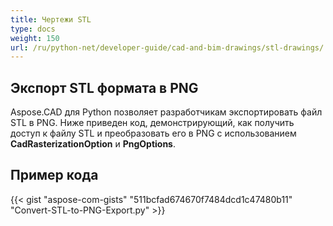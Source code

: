 ```yaml
---
title: Чертежи STL
type: docs
weight: 150
url: /ru/python-net/developer-guide/cad-and-bim-drawings/stl-drawings/
---
```


## **Экспорт STL формата в PNG**

Aspose.CAD для Python позволяет разработчикам экспортировать файл STL в PNG. Ниже приведен код, демонстрирующий, как получить доступ к файлу STL и преобразовать его в PNG с использованием **CadRasterizationOption** и **PngOptions**.

## Пример кода

{{< gist "aspose-com-gists" "511bcfad674670f7484dcd1c47480b11" "Convert-STL-to-PNG-Export.py" >}}
